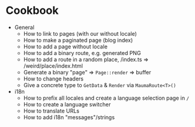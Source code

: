 # Cookbook

- General
  - How to link to pages (with our without locale)
  - How to make a paginated page (blog index)
  - How to add a page without locale
  - How to add a binary route, e.g. generated PNG
  - How to add a route in a random place, /index.ts => /weird/place/index.html
  - Generate a binary "page" => `Page::render` => buffer
  - How to change headers
  - Give a concrete type to `GetData` & `Render` via `MaumaRoute<T>()`
- i18n
  - How to prefix all locales and create a language selection page in `/`
  - How to create a language switcher
  - How to translate URLs
  - How to add i18n "messages"/strings
